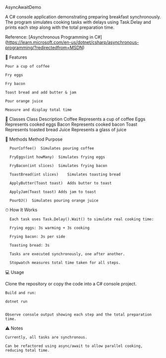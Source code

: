 AsyncAwaitDemo

A C# console application demonstrating preparing breakfast synchronously.
The program simulates cooking tasks with delays using Task.Delay and prints each step along with the total preparation time.

Reference: [Asynchronous Programming in C#] (https://learn.microsoft.com/en-us/dotnet/csharp/asynchronous-programming/?redirectedfrom=MSDN)

🥞 Features

    Pour a cup of coffee
    
    Fry eggs
    
    Fry bacon
    
    Toast bread and add butter & jam
    
    Pour orange juice
    
    Measure and display total time

🧩 Classes
      Class	Description
      Coffee	Represents a cup of coffee
      Eggs	Represents cooked eggs
      Bacon	Represents cooked bacon
      Toast	Represents toasted bread
      Juice	Represents a glass of juice

      
🔹 Methods
      Method	Purpose  
      
      PourCoffee()	Simulates pouring coffee
      
      FryEggs(int howMany)	Simulates frying eggs
      
      FryBacon(int slices)	Simulates frying bacon
      
      ToastBread(int slices)	Simulates toasting bread
      
      ApplyButter(Toast toast)	Adds butter to toast
      
      ApplyJam(Toast toast)	Adds jam to toast
      
      PourOJ()	Simulates pouring orange juice

      
⏱ How It Works

      Each task uses Task.Delay().Wait() to simulate real cooking time:

      Frying eggs: 3s warming + 3s cooking

      Frying bacon: 3s per side

      Toasting bread: 3s

      Tasks are executed synchronously, one after another.

      Stopwatch measures total time taken for all steps.

💻 Usage

Clone the repository or copy the code into a C# console project.

    Build and run:

    dotnet run


    Observe console output showing each step and the total preparation time.

⚠️ Notes

    Currently, all tasks are synchronous.

    Can be refactored using async/await to allow parallel cooking, reducing total time.
